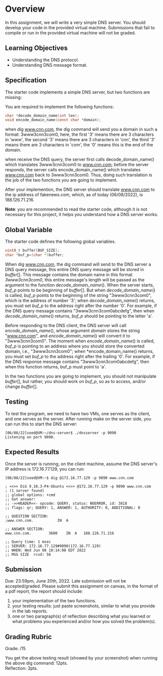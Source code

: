 # Overview

In this assignment, we will write a very simple DNS server. You should develop your code in the provided virtual machine. Submissions that fail to compile or run in the provided virtual machine will not be graded.

## Learning Objectives

- Understanding the DNS protocol.
- Understanding DNS message format.

## Specification

The starter code implements a simple DNS server, but two functions are missing:

You are required to implement the following functions:

```c
char *decode_domain_name(int len);
void encode_domain_name(const char *domain);
```

when dig www.cnn.com, the dig command will send you a domain in such a format: 3www3cnn3com0, here, the first '3' means there are 3 characters in 'www', the second '3' means there are 3 characters in 'cnn', the third '3' means there are 3 characters in 'com', the '0' means this is the end of the domain.

when receive the DNS query, the server first calls decode_domain_name() which translates 3www3cnn3com0 to www.cnn.com; before the server responds, the server calls encode_domain_name() which translates www.cnn.com back to 3www3cnn3com0. Thus, doing such translation is the job of the two functions you are going to implement.

After your implemention, the DNS server should translate www.cnn.com to the ip address of fakenews.com, which, as of today (06/08/2022), is 188.126.71.216.

**Note**: you are recommended to read the starter code, although it is not necessary for this project, it helps you understand how a DNS server works.

## Global Variable

The starter code defines the following global variables.

```c
uint8_t buffer[BUF_SIZE];
char *buf_p=(char *)buffer;
```

When dig www.cnn.com, the dig command will send to the DNS server a DNS query message, this entire DNS query message will be stored in *buffer*[]. This message contains the domain name in this format *3www3cnn3com0*, this entire message's length will be passed as the argument to the function *decode_domain_name*(). When the server starts, *buf_p* points to be beginning of *buffer*[]. But when *decode_domain_name*() is called, *buf_p* points to the beginning of the string "3www3cnn3com0", which is the address of number '3'; when *decode_domain_name*() returns, you must set *buf_p* to the address right after the number '0'. For example, if the DNS query message contains "3www3cnn3com0abcdefg", then when *decode_domain_name*() returns, *buf_p* should be pointing to the letter 'a'.

Before responding to the DNS client, the DNS server will call *encode_domain_name*(), whose argument *domain* stores the string "www.cnn.com", and *encode_domain_name*() will convert it to "3www3cnn3com0". The moment when *encode_domain_name*() is called, *buf_p* is pointing to an address where you should store the converted domain, i.e., "3www3cnn3com0"; when *encode_domain_name() returns, you must set *buf_p* to the address right after the trailing '0'. For example, if the DNS response message contains "3www3cnn3com0abcdefg", then when this function returns, buf_p must point to 'a'.

In the two functions you are going to implement, you should not manipulate *buffer*[], but rather, you should work on *buf_p*, so as to access, and/or change *buffer*[].

## Testing 

To test the program, we need to have two VMs, one serves as the client, and one serves as the server. After running make on the server side, you can run this to start the DNS server:

```console
[06/08/22]seed@VM:~/dns-server$ ./dnsserver -p 9090
Listening on port 9090.
```

## Expected Results

Once the server is running, on the client machine, assume the DNS server's IP address is 172.16.77.129, you can run:

```console
[06/08/22]seed@VM:~$ dig @172.16.77.129 -p 9090 www.cnn.com

; <<>> DiG 9.10.3-P4-Ubuntu <<>> @172.16.77.129 -p 9090 www.cnn.com
; (1 server found)
;; global options: +cmd
;; Got answer:
;; ->>HEADER<<- opcode: QUERY, status: NOERROR, id: 3818
;; flags: qr; QUERY: 1, ANSWER: 1, AUTHORITY: 0, ADDITIONAL: 0

;; QUESTION SECTION:
;www.cnn.com.			IN	A

;; ANSWER SECTION:
www.cnn.com.		3600	IN	A	188.126.71.216

;; Query time: 1 msec
;; SERVER: 172.16.77.129#9090(172.16.77.129)
;; WHEN: Wed Jun 08 10:14:08 EDT 2022
;; MSG SIZE  rcvd: 56
```

## Submission

Due: 23:59pm, June 20th, 2022. Late submission will not be accepted/graded. Please submit this assignment on canvas, in the format of a pdf report, the report should include:

1. your implementation of the two functions.
2. your testing results: just paste screenshots, similar to what you provide in the lab reports.
3. one or two paragraph(s) of reflection describing what you learned or what problems you experienced and/or how you solved the problem(s).


## Grading Rubric
Grade: /15

You get the above testing result (showed by your screenshot) when running the above dig command: 12pts.  
Reflection: 3pts.
